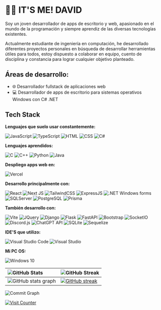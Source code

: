 # 🙋‍♂️ IT'S ME! DAVID

Soy un joven desarrollador de apps de escritorio y web, apasionado en el mundo de la programación y siempre aprendiz de las diversas tecnologías existentes.

Actualmente estudiante de ingeniería en computación, he desarrollado diferentes proyectos personales en búsqueda de desarrollar herramientas útiles para todos, estoy dispuesto a colaborar en equipo, cuento de disciplina y constancia para lograr cualquier objetivo planteado.

## Áreas de desarrollo:
- 🌐 Desarrollador fullstack de aplicaciones web
- 💻 Desarrollador de apps de escritorio para sistemas operativos Windows con C# .NET

## Tech Stack

**Lenguajes que suelo usar constantemente:**

![JavaScript](https://img.shields.io/badge/JavaScript-323330?style=for-the-badge&logo=javascript&logoColor=F7DF1E)
![TypeScript](https://img.shields.io/badge/typescript-%23007ACC.svg?style=for-the-badge&logo=typescript&logoColor=white)
![HTML](https://img.shields.io/badge/HTML5-E34F26?style=for-the-badge&logo=html5&logoColor=white)
![CSS](https://img.shields.io/badge/CSS3-1572B6?style=for-the-badge&logo=css3&logoColor=white) 
![C#](https://img.shields.io/badge/C%23-239120?style=for-the-badge&logo=sharp&logoColor=white)

**Lenguajes aprendidos:**

![C](https://img.shields.io/badge/C-00599C?style=for-the-badge&logo=c&logoColor=white)
![C++](https://img.shields.io/badge/C%2B%2B-00599C?style=for-the-badge&logo=c%2B%2B&logoColor=white)
![Python](https://img.shields.io/badge/Python-FFD43B?style=for-the-badge&logo=python&logoColor=blue)
![Java](https://img.shields.io/badge/Java-FF0000?style=for-the-badge&logo=openjdk&logoColor=white)

**Despliego apps web en:**

![Vercel](https://img.shields.io/badge/vercel-%23000000.svg?style=for-the-badge&logo=vercel&logoColor=white)

**Desarrollo principalmente con:**

![React](https://img.shields.io/badge/React-20232A?style=for-the-badge&logo=react&logoColor=61DAFB)
![Next JS](https://img.shields.io/badge/Next-black?style=for-the-badge&logo=next.js&logoColor=white)
![TailwindCSS](https://img.shields.io/badge/Tailwind_CSS-38B2AC?style=for-the-badge&logo=tailwind-css&logoColor=white)
![ExpressJS](https://img.shields.io/badge/Express%20js-000000?style=for-the-badge&logo=express&logoColor=white)
![.NET Windows forms](https://img.shields.io/badge/.NET%20Windows%20forms-512BD4?style=for-the-badge&logo=dotnet&logoColor=white)
![SQLServer](https://img.shields.io/badge/Microsoft%20SQL%20Server-CC2927?style=for-the-badge&logo=microsoft%20sql%20server&logoColor=white)
![PostgreSQL](https://img.shields.io/badge/PostgreSQL-316192?style=for-the-badge&logo=postgresql&logoColor=white)
![Prisma](https://img.shields.io/badge/Prisma-3982CE?style=for-the-badge&logo=Prisma&logoColor=white)

**También desarrollo con:**

![Vite](https://img.shields.io/badge/vite-%23646CFF.svg?style=for-the-badge&logo=vite&logoColor=white)
![JQuery](https://img.shields.io/badge/jQuery-0769AD?style=for-the-badge&logo=jquery&logoColor=white)
![Django](https://img.shields.io/badge/Django-092E20?style=for-the-badge&logo=django&logoColor=green)
![Flask](https://img.shields.io/badge/Flask-000000?style=for-the-badge&logo=flask&logoColor=white)
![FastAPI](https://img.shields.io/badge/fastapi-109989?style=for-the-badge&logo=FASTAPI&logoColor=white)
![Bootstrap](https://img.shields.io/badge/Bootstrap-563D7C?style=for-the-badge&logo=bootstrap&logoColor=white)
![SocketIO](https://img.shields.io/badge/Socket.io-010101?&style=for-the-badge&logo=Socket.io&logoColor=white)
![Discord.js](https://img.shields.io/badge/Discord.js-5865F2?&style=for-the-badge&logo=discord&logoColor=white)
![ChatGPT API](https://img.shields.io/badge/chatGPT_API-74aa9c?style=for-the-badge&logo=openai&logoColor=white)
![SQLite](https://img.shields.io/badge/Sqlite-003B57?style=for-the-badge&logo=sqlite&logoColor=white)
![Sequelize](https://img.shields.io/badge/Sequelize-52B0E7?style=for-the-badge&logo=sequelize&labelColor=52B0E7&logoColor=FFF)

**IDE'S que utilizo:**

![Visual Studio Code](https://img.shields.io/badge/Visual%20Studio%20Code-0078d7.svg?style=for-the-badge&logo=visual-studio-code&logoColor=white)
![Visual Studio](https://img.shields.io/badge/Visual%20Studio-5C2D91.svg?style=for-the-badge&logo=visual-studio&logoColor=white)

**Mi PC OS:**

![Windows 10](https://img.shields.io/badge/Windows_10-0078D6?style=for-the-badge&logo=windows&logoColor=white)

|![GitHub Stats](https://img.shields.io/badge/github_stats-%23121011.svg?style=for-the-badge&logo=github&logoColor=white)|![GitHub Streak](https://img.shields.io/badge/github%20streak-%23121011.svg?style=for-the-badge&logo=github&logoColor=white)|
|:--------------------------------------|:----------------------------------------------|
|![GitHub stats graph](https://github-readme-stats.vercel.app/api?username=DavidGDA&show_icons=true&theme=transparent)|[![GitHub streak](https://streak-stats.demolab.com/?user=DavidGDA&theme=transparent)](https://git.io/streak-stats)|

![Commit Graph](https://github-readme-activity-graph.vercel.app/graph?username=DavidGDA&custom_title=DavidGDA%20GitHub%20Activity%20Graph&bg_color=0D1117&color=002050&line=203354&point=203354&area_color=FFFFFF&title_color=FFFFFF&area=true)

[![Visit Counter](https://visitcount.itsvg.in/api?id=DavidGDA&label=Profile%20Views&color=0&icon=5&pretty=true)](https://visitcount.itsvg.in)
